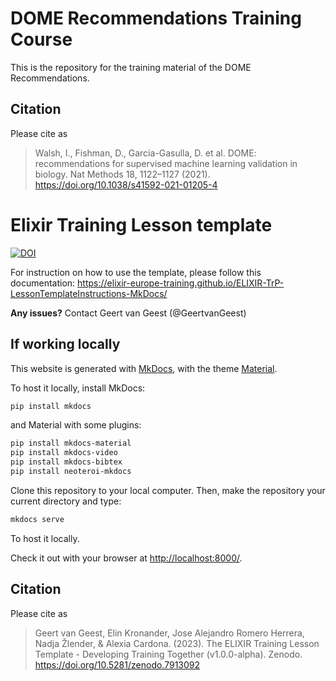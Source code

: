 # DOME Recommendations Training Course

This is the repository for the  training material of the DOME Recommendations.

## Citation

Please cite as

> Walsh, I., Fishman, D., Garcia-Gasulla, D. et al.
> DOME: recommendations for supervised machine learning validation in biology.
> Nat Methods 18, 1122–1127 (2021). https://doi.org/10.1038/s41592-021-01205-4

# Elixir Training Lesson template

[![DOI](https://zenodo.org/badge/564252010.svg)](https://zenodo.org/badge/latestdoi/564252010)


For instruction on how to use the template, please follow this documentation: 
https://elixir-europe-training.github.io/ELIXIR-TrP-LessonTemplateInstructions-MkDocs/


**Any issues?** Contact Geert van Geest (@GeertvanGeest) 



## If working locally

This website is generated with [MkDocs](https://www.mkdocs.org/), with the theme [Material](https://squidfunk.github.io/mkdocs-material/).

To host it locally, install MkDocs:
```bash
pip install mkdocs
```

and Material with some plugins:
```bash
pip install mkdocs-material
pip install mkdocs-video
pip install mkdocs-bibtex 
pip install neoteroi-mkdocs
```

Clone this repository to your local computer. Then, make the repository your current directory and type:

```bash
mkdocs serve
```

To host it locally.

Check it out with your browser at [http://localhost:8000/](http://localhost:8000/).


## Citation

Please cite as

> Geert van Geest, Elin Kronander, Jose Alejandro Romero Herrera, Nadja Žlender, & Alexia Cardona. (2023). 
> The ELIXIR Training Lesson Template - Developing Training Together (v1.0.0-alpha). Zenodo. 
> https://doi.org/10.5281/zenodo.7913092
